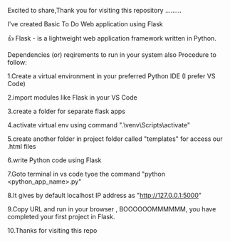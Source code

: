 Excited to share,Thank you for visiting this repository .........

I've created Basic To Do Web application using Flask

👍 Flask - is a lightweight web application framework written in Python.

Dependencies (or) reqirements to run in your system also Procedure to follow:

1.Create a virtual environment in your preferred Python IDE (I prefer VS Code)

2.import modules like Flask in your VS Code

3.create a folder for separate flask apps

4.activate virtual env using command ".\venv\Scripts\activate"

5.create another folder in project folder called "templates" for access our .html files

6.write Python code using Flask 

7.Goto terminal in vs code tyoe the command  "python <python_app_name>.py"

8.It gives by default localhost IP address as "http://127.0.0.1:5000"

9.Copy URL and run in your browser , BOOOOOOMMMMMM, you have completed your first project in Flask.

10.Thanks for visiting this repo
